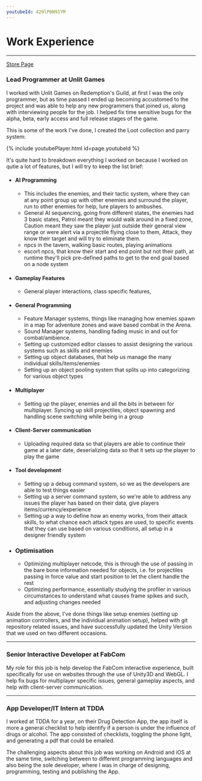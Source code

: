```yaml
---
youtubeId: 429lP0N91YM
---
```


# Work Experience
* * *
<a href="https://store.steampowered.com/app/1117200/Redemptions_Guild/">Store Page</a>

### Lead Programmer at Unlit Games
I worked with Unlit Games on Redemption's Guild, at first I was the only programmer, but as time passed I ended up becoming accustomed to the project and was able to help any new programmers that joined us, along with interviewing people for the job. I helped fix time sensitive bugs for the alpha, beta, early access and full release stages of the game.

This is some of the work I've done, I created the Loot collection and parry system:

{% include youtubePlayer.html id=page.youtubeId %}

It's quite hard to breakdown everything I worked on because I worked on qutie a lot of features, but I will try to keep the list brief:

- #### AI Programming
  - This includes the enemies, and their tactic system, where they can at any point group up with other enemies and surround the player, run to other enemies for help, lure players to ambushes. 
  - General AI sequencing, going from different states, the enemies had 3 basic states, Patrol meant they would walk around in a fixed zone, Caution meant they saw the player just outside their general view range or were alert via a projectile flying close to them, Attack, they know their target and will try to eliminate them.
  - npcs in the tavern, walking basic routes, playing animations
  - escort npcs, that know their start and end point but not their path, at runtime they'll pick pre-defined paths to get to the end goal based on a node system

- #### Gameplay Features
  - General player interactions, class specific features, 

- #### General Programming
  - Feature Manager systems, things like managing how enemies spawn in a map for adventure zones and wave based combat in the Arena. 
  - Sound Manager systems, handling fading music in and out for combat/ambience.
  - Setting up customized editor classes to assist designing the various systems such as skills and enemies
  - Setting up object databases, that help us manage the many individual skills/items/enemies
  - Setting up an object pooling system that splits up into categorizing for various object types

- #### Multiplayer
  - Setting up the player, enemies and all the bits in between for multiplayer. Syncing up skill projectiles, object spawning and handling scene switching while being in a group

- #### Client-Server communication
  - Uploading required data so that players are able to continue their game at a later date, deserializing data so that it sets up the player to play the game

- #### Tool development
  - Setting up a debug command system, so we as the developers are able to test things easier
  - Setting up a server command system, so we're able to address any issues the player has based on their data, give players items/currency/experience
  - Setting up a way to define how an enemy works, from their attack skills, to what chance each attack types are used, to specific events that they can use based on various conditions, all setup in a designer friendly system

- ### Optimisation
  - Optimizing multiplayer netcode, this is through the use of passing in the bare bone information needed for objects, i.e. for projectiles passing in force value and start position to let the client handle the rest
  - Optimizing performance, essentially studying the profiler in various circumstances to understand what causes frame spikes and such, and adjusting changes needed

Aside from the above, I've done things like setup enemies (setting up animation controllers, and the individual animation setup), helped with git repository related issues, and have successfully updated the Unity Version that we used on two different occasions.
* * *
### Senior Interactive Developer at FabCom

My role for this job is help develop the FabCom interactive experience, built specifically for use on websites through the use of Unity3D and WebGL. I help fix bugs for multiplayer specific issues, general gameplay aspects, and help with client-server communication.
* * *
### App Developer/IT Intern at TDDA
I worked at TDDA for a year, on their Drug Detection App, the app itself is more a general checklist to help identify if a person is under the influence of drugs or alcohol. The app consisted of checklists, toggling the phone light, and generating a pdf that could be emailed.

The challenging aspects about this job was working on Android and iOS at the same time, switching between to different programming languages and also being the sole developer, where I was in charge of designing, programming, testing and publishing the App.
